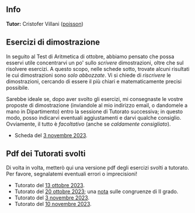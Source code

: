 ## Info

**Tutor:** Cristofer Villani ([poisson](https://poisson.phc.dm.unipi.it/~cvillani)) 

## Esercizi di dimostrazione

In seguito al Test di Aritmetica di ottobre, abbiamo pensato che possa esservi utile concentrarvi un po' sullo *scrivere* dimostrazioni, oltre che sul risolvere esercizi. A questo scopo, nelle schede sotto, trovate alcuni risultati le cui dimostrazioni sono *solo abbozzate*. Vi si chiede di *riscrivere* le dimostrazioni, cercando di essere il più chiari e matematicamente precisi possibile. 

Sarebbe ideale se, dopo aver svolto gli esercizi, mi consegnaste le vostre proposte di dimostrazione (inviandole al mio indirizzo email, o dandomele a mano in Dipartimento) entro la sessione di Tutorato successiva; in questo modo, posso indicarvi eventuali aggiustamenti e darvi qualche consiglio. Ovviamente, il tutto è *facoltativo* (anche se *caldamente consigliato*). 

- Scheda del [3 novembre 2023](/EserciziDimAritmetica03112023.pdf).

## Pdf dei Tutorati svolti

Di volta in volta, metterò qui una versione pdf degli esercizi svolti a tutorato. Per favore, segnalatemi eventuali errori o imprecisioni!

- Tutorato del [13 ottobre 2023](/TutoratoAritmetica13102023.pdf).
- Tutorato del [20 ottobre 2023](/TutoratoAritmetica20102023.pdf); una [nota](/Congruenze_di_II_grado.pdf) sulle congruenze di II grado.
- Tutorato del [3 novembre 2023](/TutoratoAritmetica03112023.pdf).
- Tutorato del [10 novembre 2023](/TutoratoAritmetica10112023.pdf).
